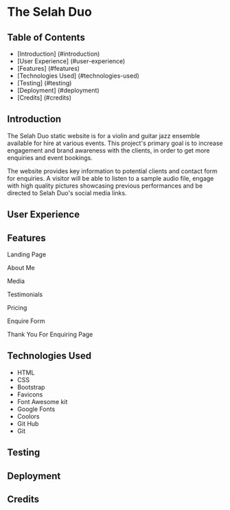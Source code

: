 # The Selah Duo 

## Table of Contents
- [Introduction] (#introduction)
- [User Experience] (#user-experience)
- [Features] (#features)
- [Technologies Used] (#technologies-used)
- [Testing] (#testing)
- [Deployment] (#deployment)
- [Credits] (#credits)

## Introduction

The Selah Duo static website is for a violin and guitar jazz ensemble available for hire at various events. This project's primary goal is to increase engagement and brand awareness with the clients, in order to get more enquiries and event bookings. 

The website provides key information to potential clients and contact form for enquiries. A visitor will be able to listen to a sample audio file, engage with high quality pictures showcasing previous performances and be directed to Selah Duo's social media links. 

## User Experience



## Features

Landing Page 

About Me 

Media

Testimonials

Pricing

Enquire Form 

Thank You For Enquiring Page 

## Technologies Used

- HTML
- CSS
- Bootstrap 
- Favicons 
- Font Awesome kit 
- Google Fonts
- Coolors 
- Git Hub
- Git 

## Testing

## Deployment

## Credits
